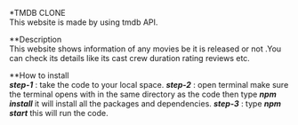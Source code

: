 *TMDB CLONE                                                                                                                                                               
This website is made by using tmdb API.

**Description                                                                                                                                                             
This website shows information of any movies be it is released or not .You can check its details like its cast crew duration rating reviews etc.

**How to install                                                                                                                         
___step-1___ : take the code to your local space.
___step-2___ : open terminal make sure the terminal opens with in the same directory as the code then type ***npm install*** it will install all the packages and dependencies.
___step-3___ : type ***npm start*** this will run the code.
